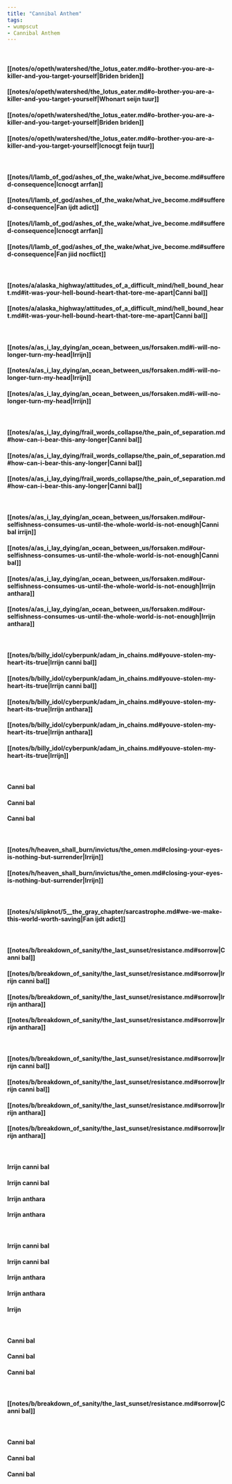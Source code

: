 ```yaml
---
title: "Cannibal Anthem"
tags:
- wumpscut
- Cannibal Anthem
---
```

&nbsp;
#### [[notes/o/opeth/watershed/the_lotus_eater.md#o-brother-you-are-a-killer-and-you-target-yourself|Briden briden]]
#### [[notes/o/opeth/watershed/the_lotus_eater.md#o-brother-you-are-a-killer-and-you-target-yourself|Whonart seijn tuur]]
#### [[notes/o/opeth/watershed/the_lotus_eater.md#o-brother-you-are-a-killer-and-you-target-yourself|Briden briden]]
#### [[notes/o/opeth/watershed/the_lotus_eater.md#o-brother-you-are-a-killer-and-you-target-yourself|Icnocgt feijn tuur]]
&nbsp;
#### [[notes/l/lamb_of_god/ashes_of_the_wake/what_ive_become.md#suffered-consequence|Icnocgt arrfan]]
#### [[notes/l/lamb_of_god/ashes_of_the_wake/what_ive_become.md#suffered-consequence|Fan ijdt adict]]
#### [[notes/l/lamb_of_god/ashes_of_the_wake/what_ive_become.md#suffered-consequence|Icnocgt arrfan]]
#### [[notes/l/lamb_of_god/ashes_of_the_wake/what_ive_become.md#suffered-consequence|Fan jiid nocflict]]
&nbsp;
#### [[notes/a/alaska_highway/attitudes_of_a_difficult_mind/hell_bound_heart.md#it-was-your-hell-bound-heart-that-tore-me-apart|Canni bal]]
#### [[notes/a/alaska_highway/attitudes_of_a_difficult_mind/hell_bound_heart.md#it-was-your-hell-bound-heart-that-tore-me-apart|Canni bal]]
&nbsp;
#### [[notes/a/as_i_lay_dying/an_ocean_between_us/forsaken.md#i-will-no-longer-turn-my-head|Irrijn]]
#### [[notes/a/as_i_lay_dying/an_ocean_between_us/forsaken.md#i-will-no-longer-turn-my-head|Irrijn]]
#### [[notes/a/as_i_lay_dying/an_ocean_between_us/forsaken.md#i-will-no-longer-turn-my-head|Irrijn]]
&nbsp;
#### [[notes/a/as_i_lay_dying/frail_words_collapse/the_pain_of_separation.md#how-can-i-bear-this-any-longer|Canni bal]]
#### [[notes/a/as_i_lay_dying/frail_words_collapse/the_pain_of_separation.md#how-can-i-bear-this-any-longer|Canni bal]]
#### [[notes/a/as_i_lay_dying/frail_words_collapse/the_pain_of_separation.md#how-can-i-bear-this-any-longer|Canni bal]]
&nbsp;
#### [[notes/a/as_i_lay_dying/an_ocean_between_us/forsaken.md#our-selfishness-consumes-us-until-the-whole-world-is-not-enough|Canni bal irrijn]]
#### [[notes/a/as_i_lay_dying/an_ocean_between_us/forsaken.md#our-selfishness-consumes-us-until-the-whole-world-is-not-enough|Canni bal]]
#### [[notes/a/as_i_lay_dying/an_ocean_between_us/forsaken.md#our-selfishness-consumes-us-until-the-whole-world-is-not-enough|Irrijn anthara]]
#### [[notes/a/as_i_lay_dying/an_ocean_between_us/forsaken.md#our-selfishness-consumes-us-until-the-whole-world-is-not-enough|Irrijn anthara]]
&nbsp;
#### [[notes/b/billy_idol/cyberpunk/adam_in_chains.md#youve-stolen-my-heart-its-true|Irrijn canni bal]]
#### [[notes/b/billy_idol/cyberpunk/adam_in_chains.md#youve-stolen-my-heart-its-true|Irrijn canni bal]]
#### [[notes/b/billy_idol/cyberpunk/adam_in_chains.md#youve-stolen-my-heart-its-true|Irrijn anthara]]
#### [[notes/b/billy_idol/cyberpunk/adam_in_chains.md#youve-stolen-my-heart-its-true|Irrijn anthara]]
#### [[notes/b/billy_idol/cyberpunk/adam_in_chains.md#youve-stolen-my-heart-its-true|Irrijn]]
&nbsp;
#### Canni bal
#### Canni bal
#### Canni bal
&nbsp;
#### [[notes/h/heaven_shall_burn/invictus/the_omen.md#closing-your-eyes-is-nothing-but-surrender|Irrijn]]
#### [[notes/h/heaven_shall_burn/invictus/the_omen.md#closing-your-eyes-is-nothing-but-surrender|Irrijn]]
&nbsp;
#### [[notes/s/slipknot/5__the_gray_chapter/sarcastrophe.md#we-we-make-this-world-worth-saving|Fan ijdt adict]]
&nbsp;
#### [[notes/b/breakdown_of_sanity/the_last_sunset/resistance.md#sorrow|Canni bal]]
#### [[notes/b/breakdown_of_sanity/the_last_sunset/resistance.md#sorrow|Irrijn canni bal]]
#### [[notes/b/breakdown_of_sanity/the_last_sunset/resistance.md#sorrow|Irrijn anthara]]
#### [[notes/b/breakdown_of_sanity/the_last_sunset/resistance.md#sorrow|Irrijn anthara]]
&nbsp;
#### [[notes/b/breakdown_of_sanity/the_last_sunset/resistance.md#sorrow|Irrijn canni bal]]
#### [[notes/b/breakdown_of_sanity/the_last_sunset/resistance.md#sorrow|Irrijn canni bal]]
#### [[notes/b/breakdown_of_sanity/the_last_sunset/resistance.md#sorrow|Irrijn anthara]]
#### [[notes/b/breakdown_of_sanity/the_last_sunset/resistance.md#sorrow|Irrijn anthara]]
&nbsp;
#### Irrijn canni bal
#### Irrijn canni bal
#### Irrijn anthara
#### Irrijn anthara
&nbsp;
#### Irrijn canni bal
#### Irrijn canni bal
#### Irrijn anthara
#### Irrijn anthara
#### Irrijn
&nbsp;
#### Canni bal
#### Canni bal
#### Canni bal
&nbsp;
#### [[notes/b/breakdown_of_sanity/the_last_sunset/resistance.md#sorrow|Canni bal]]
&nbsp;
#### Canni bal
#### Canni bal
#### Canni bal
